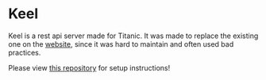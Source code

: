 # Keel

Keel is a rest api server made for Titanic. It was made to replace the existing one on the [website](https://github.com/osuTitanic/stern), since it was hard to maintain and often used bad practices.

Please view [this repository](https://github.com/osuTitanic/titanic) for setup instructions!